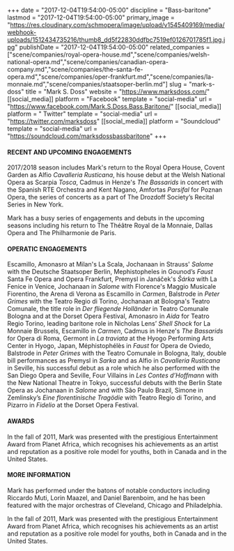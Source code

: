 +++
date = "2017-12-04T19:54:00-05:00"
discipline = "Bass-baritone"
lastmod = "2017-12-04T19:54:00-05:00"
primary_image = "https://res.cloudinary.com/schmopera/image/upload/v1545409169/media/webhook-uploads/1512434735216/thumb8_dd5f22830ddfbc7519ef0126701785f1.jpg.jpg"
publishDate = "2017-12-04T19:54:00-05:00"
related_companies = ["scene/companies/royal-opera-house.md","scene/companies/welsh-national-opera.md","scene/companies/canadian-opera-company.md","scene/companies/the-santa-fe-opera.md","scene/companies/oper-frankfurt.md","scene/companies/la-monnaie.md","scene/companies/staatsoper-berlin.md"]
slug = "mark-s-doss"
title = "Mark S. Doss"
website = "https://www.marksdoss.com/"
[[social_media]]
platform = "Facebook"
template = "social-media"
url = "https://www.facebook.com/Mark.S.Doss.Bass.Baritone/"
[[social_media]]
platform = " Twitter"
template = "social-media"
url = "https://twitter.com/marksdoss"
[[social_media]]
platform = "Soundcloud"
template = "social-media"
url = "https://soundcloud.com/marksdossbassbaritone"
+++

#### RECENT AND UPCOMING ENGAGEMENTS

2017/2018 season includes Mark's return to the Royal Opera House, Covent Garden as Alfio *Cavalleria Rusticana*, his house debut at the Welsh National Opera as Scarpia *Tosca*, Cadmus in Henze's *The Bassarids* in concert with the Spanish RTE Orchestra and Kent Nagano, Amfortas *Parsifal* for Poznan Opera, the series of concerts as a part of The Drozdoff Society’s Recital Series in New York.
 
Mark has a busy series of engagements and debuts in the upcoming seasons including his return to The Théâtre Royal de la Monnaie, Dallas Opera and The Philharmonie de Paris.

#### OPERATIC ENGAGEMENTS

Escamillo, Amonasro at Milan's La Scala, Jochanaan in Strauss' *Salome* with the Deutsche Staatsoper Berlin, Mephistopheles in Gounod’s *Faust* Santa Fe Opera and Opera Frankfurt, Premysl in Janáček's *Šárka* with La Fenice in Venice, Jochanaan in *Salome* with Florence's Maggio Musicale Fiorentino, the Arena di Verona as Escamillo in *Carmen*, Balstrode in *Peter Grimes* with the Teatro Regio di Torino, Jochanaan at Bologna's Teatro Comunale, the title role in *Der fliegende Holländer* in Teatro Comunale Bologna and at the Dorset Opera Festival, Amonasro in *Aida* for Teatro Regio Torino, leading baritone role in Nicholas Lens’ *Shell Shock* for La Monnaie Brussels, Escamillo in *Carmen*, Cadmus in Henze's *The Bassarids* for Opera di Roma, Germont in *La traviata* at the Hyogo Performing Arts Center in Hyogo, Japan,  Méphistophélès in *Faust* for Opera de Oviedo, Balstrode in *Peter Grimes* with the Teatro Comunale in Bologna, Italy, double bill performances as Premysl in *Sarka* and as Alfio in *Cavalleria Rusticana* in Seville, his successful debut as a role which he also performed with the San Diego Opera and Seville, Four Villains in *Les Contes d’Hoffmann* with the New National Theatre in Tokyo, successful debuts with the Berlin State Opera as Jochanaan in *Salome* and with São Paulo  Brazil, Simone in Zemlinsky’s *Eine florentinische Tragödie* with Teatro Regio di Torino, and Pizarro in *Fidelio* at the Dorset Opera Festival.

#### AWARDS

In the fall of 2011, Mark was presented with the prestigious Entertainment Award from Planet Africa, which recognises his achievements as an artist and reputation as a positive role model for youths, both in Canada and in the United States.

#### MORE INFORMATION
 
Mark has performed under the batons of notable conductors including Riccardo Muti, Lorin Maazel, and Daniel Barenboim, and he has been featured with the major orchestras of Cleveland, Chicago and Philadelphia.

In the fall of 2011, Mark was presented with the prestigious Entertainment Award from Planet Africa, which recognises his achievements as an artist and reputation as a positive role model for youths, both in Canada and in the United States.
